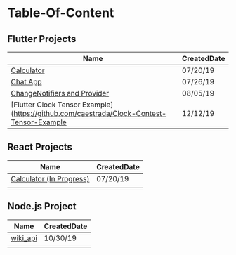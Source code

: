 # Table-Of-Content

## Flutter Projects
| Name                                                                                                  | CreatedDate |
|-------------------------------------------------------------------------------------------------------|-------------|
| [Calculator](https://github.com/caestrada/Flutter-Calculator)                                         | 07/20/19    |
| [Chat App](https://github.com/caestrada/Flutter-Chat-App)                                             | 07/26/19    |
| [ChangeNotifiers and Provider](https://github.com/caestrada/Flutter-ChangeNotifiers-and-Provider)     | 08/05/19    |
| [Flutter Clock Tensor Example](https://github.com/caestrada/Clock-Contest-Tensor-Example              | 12/12/19    |

## React Projects
| Name                                                                      | CreatedDate |
|---------------------------------------------------------------------------|-------------|
| [Calculator (In Progress)](https://github.com/caestrada/React-Calculator) | 07/20/19    |
|                                                                           |             |

## Node.js Project
| Name                                              | CreatedDate |
|---------------------------------------------------|-------------|
| [wiki_api](https://github.com/caestrada/wiki_api) | 10/30/19    |
|                                                   |             |
